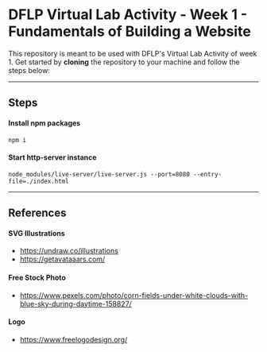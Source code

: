 # DFLP Virtual Lab Activity - Week 1 - Fundamentals of Building a Website

This repository is meant to be used with DFLP's Virtual Lab Activity of week 1. Get started by **cloning** the repository to your machine and follow the steps below:

***
## Steps
#### Install npm packages
```
npm i
```

#### Start http-server instance
```
node_modules/live-server/live-server.js --port=8080 --entry-file=./index.html
```

***
## References
#### SVG Illustrations
- https://undraw.co/illustrations
- https://getavataaars.com/

#### Free Stock Photo
- https://www.pexels.com/photo/corn-fields-under-white-clouds-with-blue-sky-during-daytime-158827/

#### Logo
- https://www.freelogodesign.org/